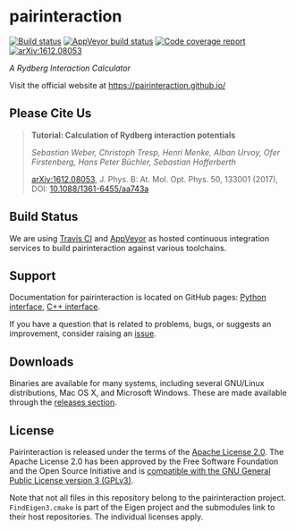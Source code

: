 # pairinteraction

[![Build status][travis-svg]][travis-link]
[![AppVeyor build status][appveyor-svg]][appveyor-link]
[![Code coverage report][codecov-svg]][codecov-link]
[![arXiv:1612.08053][arXiv-svg]][arXiv-link]

*A Rydberg Interaction Calculator*

Visit the official website at https://pairinteraction.github.io/

## Please Cite Us

> **Tutorial: Calculation of Rydberg interaction potentials**
>
> *Sebastian Weber, Christoph Tresp, Henri Menke, Alban Urvoy, Ofer Firstenberg, Hans Peter Büchler, Sebastian Hofferberth*
>
> [arXiv:1612.08053][arXiv-link], J. Phys. B: At. Mol. Opt. Phys. 50, 133001 (2017), DOI: [10.1088/1361-6455/aa743a][journal-link]

## Build Status

We are using [Travis CI](https://travis-ci.org) and [AppVeyor](https://www.appveyor.com) as hosted continuous integration services to build pairinteraction against various toolchains.

## Support

Documentation for pairinteraction is located on GitHub pages: [Python interface][sphinx-link], [C++ interface][doxygen-link].

If you have a question that is related to problems, bugs, or suggests an improvement, consider raising an [issue][issue-tracker].

## Downloads

Binaries are available for many systems, including several GNU/Linux distributions, Mac OS X, and Microsoft Windows.  These are made available through the [releases section](https://github.com/pairinteraction/pairinteraction/releases).

## License

Pairinteraction is released under the terms of the [Apache License 2.0](https://www.apache.org/licenses/LICENSE-2.0).  The Apache License 2.0 has been approved by the Free Software Foundation and the Open Source Initiative and is [compatible with the GNU General Public License version 3 (GPLv3)](https://www.gnu.org/licenses/license-list.html#apache2).

Note that not all files in this repository belong to the pairinteraction project.  `FindEigen3.cmake` is part of the Eigen project and the submodules link to their host repositories.  The individual licenses apply.

[travis-svg]: https://travis-ci.org/pairinteraction/pairinteraction.svg?branch=master
[travis-link]: https://travis-ci.org/pairinteraction/pairinteraction
[appveyor-svg]: https://ci.appveyor.com/api/projects/status/t5l4unwt210gq3al/branch/master?svg=true
[appveyor-link]: https://ci.appveyor.com/project/pairinteraction/pairinteraction/branch/master
[codecov-svg]: https://codecov.io/gh/pairinteraction/pairinteraction/branch/master/graph/badge.svg
[codecov-link]: https://codecov.io/gh/pairinteraction/pairinteraction
[arXiv-svg]: https://pairinteraction.github.io/images/arXiv-badge.svg
[arXiv-link]: https://arxiv.org/abs/1612.08053
[journal-link]: https://doi.org/10.1088/1361-6455/aa743a
[sphinx-link]: https://pairinteraction.github.io/pairinteraction/sphinx/html/index.html
[doxygen-link]: https://pairinteraction.github.io/pairinteraction/doxygen/html/index.html
[issue-tracker]: https://github.com/pairinteraction/pairinteraction/issues
